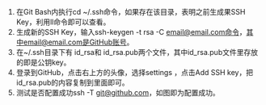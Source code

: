 1. 在Git Bash内执行cd ~/.ssh命令，如果存在该目录，表明之前生成果SSH Key，利用ll命令即可以查看。
2. 生成新的SSH Key，输入ssh-keygen -t rsa -C email@email.com命令，其中email@email.com是GitHub账号。
3. 在~/.ssh目录下有 id_rsa和 id_rsa.pub两个文件，其中id_rsa.pub文件里存放的即是公钥key。
4. 登录到GitHub，点击右上方的头像，选择settings ，点击Add SSH key，把id_rsa.pub的内容复制到里面即可。
5. 测试是否配置成功ssh -T git@github.com，如图即为配置成功。